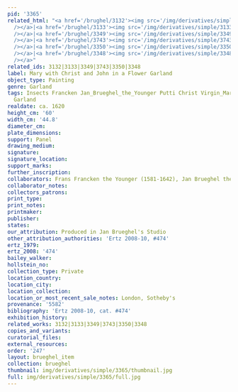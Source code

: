 ```yaml
---
pid: '3365'
related_html: "<a href='/brughel/3132'><img src='/img/derivatives/simple/3132/thumbnail.jpg'
  /></a>|<a href='/brughel/3133'><img src='/img/derivatives/simple/3133/thumbnail.jpg'
  /></a>|<a href='/brughel/3349'><img src='/img/derivatives/simple/3349/thumbnail.jpg'
  /></a>|<a href='/brughel/3743'><img src='/img/derivatives/simple/3743/thumbnail.jpg'
  /></a>|<a href='/brughel/3350'><img src='/img/derivatives/simple/3350/thumbnail.jpg'
  /></a>|<a href='/brughel/3348'><img src='/img/derivatives/simple/3348/thumbnail.jpg'
  /></a>"
related_ids: 3132|3133|3349|3743|3350|3348
label: Mary with Christ and John in a Flower Garland
object_type: Painting
genre: Garland
tags: Insects Francken Jan_Brueghel_the_Younger Putti Christ Virgin_Mary Flowers Fruit
  Garland
realdate: ca. 1620
height_cm: '60'
width_cm: '44.8'
diameter_cm: 
plate_dimensions: 
support: Panel
drawing_medium: 
signature: 
signature_location: 
support_marks: 
further_inscription: 
collaborators: Frans Francken the Younger (1581-1642), Jan Brueghel the Younger (1601-1678)
collaborator_notes: 
collectors_patrons: 
print_type: 
print_notes: 
printmaker: 
publisher: 
states: 
our_attribution: Produced in Jan Brueghel's Studio
other_attribution_authorities: 'Ertz 2008-10, #474'
ertz_1979: 
ertz_2008: '474'
bailey_walker: 
hollstein_no: 
collection_type: Private
location_country: 
location_city: 
location_collection: 
location_or_most_recent_sale_notes: London, Sotheby's
provenance: '5582'
bibliography: 'Ertz 2008-10, cat. #474'
exhibition_history: 
related_works: 3132|3133|3349|3743|3350|3348
copies_and_variants: 
curatorial_files: 
external_resources: 
order: '247'
layout: brueghel_item
collection: brueghel
thumbnail: img/derivatives/simple/3365/thumbnail.jpg
full: img/derivatives/simple/3365/full.jpg
---
```

